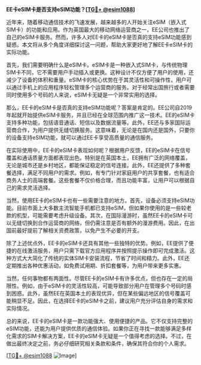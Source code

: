 **EE卡eSIM卡是否支持eSIM功能？[[TG💪+ @esim1088](https://t.me/s/esim1088)]**

近年来，随着移动通信技术的飞速发展，越来越多的人开始关注eSIM（嵌入式SIM卡）的功能和应用。作为英国最大的移动网络运营商之一，EE公司也推出了自己的eSIM卡服务。然而，许多人对EE卡的eSIM卡是否真的支持eSIM功能感到疑惑。本文将从多个角度详细探讨这一问题，帮助大家更好地了解EE卡eSIM卡的实际功能。

首先，我们需要明确什么是eSIM卡。eSIM卡是一种嵌入式SIM卡，与传统物理SIM卡不同，它不需要用户手动插入或更换。这种设计不仅方便了用户的使用，还减少了设备的体积和重量。eSIM卡的核心优势在于其灵活性和可操作性，用户可以通过手机上的应用程序轻松管理多个运营商的服务。对于经常出国旅行或者需要同时使用多个号码的人来说，eSIM卡无疑是一个非常实用的选择。

那么，EE卡的eSIM卡是否真的支持eSIM功能呢？答案是肯定的。EE公司自2019年起就开始提供eSIM卡服务，并且已经在全球范围内推广这一技术。EE的eSIM卡支持多种功能，包括语音通话、短信以及数据流量等。此外，EE还与多家国际运营商合作，为用户提供无缝切换服务。这意味着，无论是在国内还是国外，只要你的设备支持eSIM功能，就可以通过EE卡享受高质量的通信服务。

在实际使用中，EE卡的eSIM卡表现如何呢？根据用户反馈，EE的eSIM卡在信号覆盖和通话质量方面都表现出色。特别是在英国本土，EE拥有广泛的网络覆盖，无论是城市还是乡村地区，都能保证稳定的信号连接。此外，EE还提供了多种套餐选择，满足不同用户的需求。例如，有专门针对家庭用户的共享套餐，也有适合商务人士的高端套餐。这些套餐不仅价格合理，而且功能丰富，让用户可以根据自己的需求灵活选择。

当然，使用EE卡的eSIM卡也有一些需要注意的地方。首先，设备必须支持eSIM功能。目前市面上大多数主流智能手机都已支持eSIM，但如果你使用的是一些较老款的机型，可能需要考虑升级设备。其次，在国际漫游时，虽然EE卡的eSIM卡可以无缝切换到合作运营商的网络，但仍需注意是否有额外的漫游费用。因此，在出国前最好提前了解相关资费政策，以免产生不必要的开支。

除了上述优点外，EE卡的eSIM卡还具有其他一些独特的优势。例如，EE提供了便捷的在线激活服务，用户只需下载官方应用程序并按照提示操作即可完成激活。这种方式大大简化了传统的实体SIM卡安装流程，节省了时间和精力。此外，EE还定期推出各种优惠活动，如免费试用期、折扣套餐等，为用户带来更多实惠。

当然，任何事物都有两面性。尽管EE卡的eSIM卡有许多优点，但也存在一定的局限性。例如，由于eSIM卡的灵活性较高，可能导致部分用户在管理多个号码时感到困惑。此外，虽然EE在英国本土的表现优异，但在某些偏远地区的信号覆盖可能稍显不足。因此，在选择EE卡的eSIM卡之前，建议用户充分评估自身的需求和实际情况。

总的来说，EE卡的eSIM卡是一款功能强大、使用便捷的产品。它不仅支持完整的eSIM功能，还能为用户提供优质的通信体验。如果你正在寻找一款能够满足多样化需求的SIM卡解决方案，EE卡的eSIM卡无疑是一个值得考虑的选择。不过，在做出最终决定之前，务必仔细研究相关条款和条件，确保其符合你的个人需求。

[[TG💪+ @esim1088](https://t.me/s/esim1088) ![Image](https://i.postimg.cc/4NQfJmqS/Snipaste-2025-05-13-00-14-12.png)]